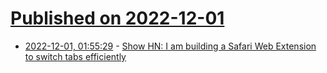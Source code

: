 # [Published on 2022-12-01](index.md)

* [2022-12-01, 01:55:29](https://news.ycombinator.com/item?id=33811253) - [Show HN: I am building a Safari Web Extension to switch tabs efficiently](https://taptab.manibatra.xyz/)

